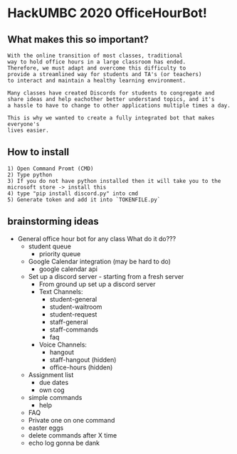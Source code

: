# HackUMBC 2020 OfficeHourBot!

## What makes this so important?
    With the online transition of most classes, traditional
    way to hold office hours in a large classroom has ended.
    Therefore, we must adapt and overcome this difficulty to 
    provide a streamlined way for students and TA's (or teachers)
    to interact and maintain a healthy learning environment.

    Many classes have created Discords for students to congregate and 
    share ideas and help eachother better understand topics, and it's
    a hassle to have to change to other applications multiple times a day.

    This is why we wanted to create a fully integrated bot that makes everyone's
    lives easier. 


## How to install
    1) Open Command Promt (CMD)
    2) Type python
    3) If you do not have python installed then it will take you to the microsoft store -> install this
    4) type "pip install discord.py" into cmd
    5) Generate token and add it into `TOKENFILE.py`
    

    
## brainstorming ideas
 - General office hour bot for any class
    What do it do???
    - student queue
        - priority queue
    - Google Calendar integration (may be hard to do)
        - google calendar api
    - Set up a discord server - starting from a fresh server
        - From ground up set up a discord server
        - Text Channels:
            - student-general
            - student-waitroom
            - student-request
            - staff-general
            - staff-commands
            - faq
        - Voice Channels:
            - hangout
            - staff-hangout (hidden)
            - office-hours (hidden)
    - Assignment list 
        - due dates 
        - own cog
    - simple commands
        - help
    - FAQ
    - Private one on one command
    - easter eggs
    - delete commands after X time
    - echo log gonna be dank
